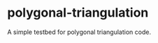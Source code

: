 polygonal-triangulation
=======================

A simple testbed for polygonal triangulation code.
